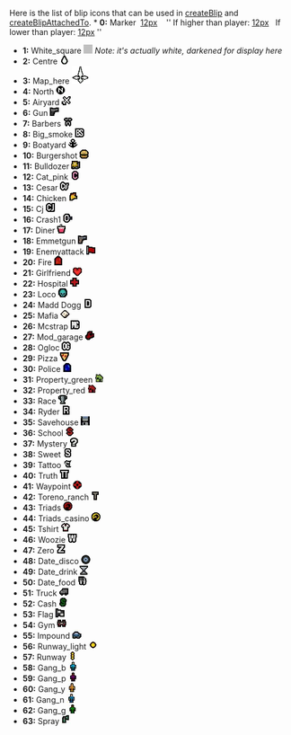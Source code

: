<noinclude>Here is the list of blip icons that can be used in [createBlip](/docs/createblip.md "wikilink") and [createBlipAttachedTo](/docs/createblipattachedto.md "wikilink"). </noinclude>\* **0:** Marker  [12px](/docs/image:blipid0s.png.md "wikilink")    '' If higher than player: [12px](/docs/image:blipid0u.png.md "wikilink")   If lower than player: [12px](/docs/image:blipid0d.png.md "wikilink") ''

-   **1:** White\_square ![Blipid1b.png](/images/blipid1b.png) *Note: it's actually white, darkened for display here*
-   **2:** Centre ![Blipid2.png](/images/blipid2.png)
-   **3:** Map\_here ![Blipid3.png](/images/blipid3.png)
-   **4:** North ![Blipid4.png](/images/blipid4.png)
-   **5:** Airyard ![Blipid5.jpg](/images/blipid5.jpg)
-   **6:** Gun ![Blipid6.jpg](/images/blipid6.jpg)
-   **7:** Barbers ![Blipid7.jpg](/images/blipid7.jpg)
-   **8:** Big\_smoke ![Blipid8.jpg](/images/blipid8.jpg)
-   **9:** Boatyard ![Blipid9.jpg](/images/blipid9.jpg)
-   **10:** Burgershot ![Blipid10.jpg](/images/blipid10.jpg)
-   **11:** Bulldozer ![Blipid11.jpg](/images/blipid11.jpg)
-   **12:** Cat\_pink ![Blipid12.jpg](/images/blipid12.jpg)
-   **13:** Cesar ![Blipid13.jpg](/images/blipid13.jpg)
-   **14:** Chicken ![Blipid14.jpg](/images/blipid14.jpg)
-   **15:** Cj ![Blipid15.jpg](/images/blipid15.jpg)
-   **16:** Crash1 ![Blipid16.jpg](/images/blipid16.jpg)
-   **17:** Diner ![Blipid17.jpg](/images/blipid17.jpg)
-   **18:** Emmetgun ![Blipid18.jpg](/images/blipid18.jpg)
-   **19:** Enemyattack ![Blipid19.jpg](/images/blipid19.jpg)
-   **20:** Fire ![Blipid20.jpg](/images/blipid20.jpg)
-   **21:** Girlfriend ![Blipid21.jpg](/images/blipid21.jpg)
-   **22:** Hospital ![Blipid22.jpg](/images/blipid22.jpg)
-   **23:** Loco ![Blipid23.jpg](/images/blipid23.jpg)
-   **24:** Madd Dogg ![Blipid24.jpg](/images/blipid24.jpg)
-   **25:** Mafia ![Blipid25.jpg](/images/blipid25.jpg)
-   **26:** Mcstrap ![Blipid26.jpg](/images/blipid26.jpg)
-   **27:** Mod\_garage ![Blipid27.jpg](/images/blipid27.jpg)
-   **28:** Ogloc ![Blipid28.jpg](/images/blipid28.jpg)
-   **29:** Pizza ![Blipid29.jpg](/images/blipid29.jpg)
-   **30:** Police ![Blipid30.jpg](/images/blipid30.jpg)
-   **31:** Property\_green ![Blipid31.jpg](/images/blipid31.jpg)
-   **32:** Property\_red ![Blipid32.jpg](/images/blipid32.jpg)
-   **33:** Race ![Blipid33.jpg](/images/blipid33.jpg)
-   **34:** Ryder ![Blipid34.jpg](/images/blipid34.jpg)
-   **35:** Savehouse ![Blipid35.jpg](/images/blipid35.jpg)
-   **36:** School ![Blipid36.jpg](/images/blipid36.jpg)
-   **37:** Mystery ![Blipid37.jpg](/images/blipid37.jpg)
-   **38:** Sweet ![Blipid38.jpg](/images/blipid38.jpg)
-   **39:** Tattoo ![Blipid39.jpg](/images/blipid39.jpg)
-   **40:** Truth ![Blipid40.jpg](/images/blipid40.jpg)
-   **41:** Waypoint ![Blipid41.png](/images/blipid41.png)
-   **42:** Toreno\_ranch ![Blipid42.jpg](/images/blipid42.jpg)
-   **43:** Triads ![Blipid43.jpg](/images/blipid43.jpg)
-   **44:** Triads\_casino ![Blipid44.jpg](/images/blipid44.jpg)
-   **45:** Tshirt ![Blipid45.jpg](/images/blipid45.jpg)
-   **46:** Woozie ![Blipid46.jpg](/images/blipid46.jpg)
-   **47:** Zero ![Blipid47.jpg](/images/blipid47.jpg)
-   **48:** Date\_disco ![Blipid48.png](/images/blipid48.png)
-   **49:** Date\_drink ![Blipid49.jpg](/images/blipid49.jpg)
-   **50:** Date\_food ![Blipid50.jpg](/images/blipid50.jpg)
-   **51:** Truck ![Blipid51.jpg](/images/blipid51.jpg)
-   **52:** Cash ![Blipid52.jpg](/images/blipid52.jpg)
-   **53:** Flag ![Blipid53.jpg](/images/blipid53.jpg)
-   **54:** Gym ![Blipid54.jpg](/images/blipid54.jpg)
-   **55:** Impound ![Blipid55.jpg](/images/blipid55.jpg)
-   **56:** Runway\_light ![Blipid56.jpg](/images/blipid56.jpg)
-   **57:** Runway ![Blipid57.jpg](/images/blipid57.jpg)
-   **58:** Gang\_b ![Blipid58.jpg](/images/blipid58.jpg)
-   **59:** Gang\_p ![Blipid59.jpg](/images/blipid59.jpg)
-   **60:** Gang\_y ![Blipid60.jpg](/images/blipid60.jpg)
-   **61:** Gang\_n ![Blipid61.jpg](/images/blipid61.jpg)
-   **62:** Gang\_g ![Blipid62.jpg](/images/blipid62.jpg)
-   **63:** Spray ![Blipid63.jpg](/images/blipid63.jpg)
